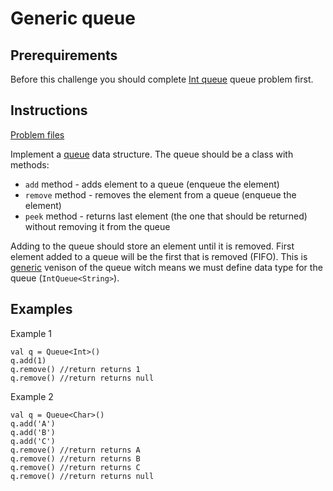 # Generic queue

## Prerequirements

Before this challenge you should complete [Int queue](/app/src/test/java/com/igorwojda/datastructure/queue/int/IntQueue.md) queue
problem first.

## Instructions

[Problem files](.)

Implement a [queue](https://en.wikipedia.org/wiki/Queue_(abstract_data_type)) data structure. The queue should be a class with methods:
* `add` method - adds element to a queue (enqueue the element)
* `remove` method - removes the element from a queue (enqueue the element)
* `peek` method - returns last element (the one that should be returned) without removing it from the queue

Adding to the queue should store an element until it is removed. First element added to a queue will be the first that is removed (FIFO).
This is [generic](https://kotlinlang.org/docs/reference/generics.html) venison of the queue witch means we must define data type for the
queue (`IntQueue<String>`).

## Examples

Example 1

```
val q = Queue<Int>()
q.add(1)
q.remove() //return returns 1
q.remove() //return returns null
```

Example 2

```
val q = Queue<Char>()
q.add('A')
q.add('B')
q.add('C')
q.remove() //return returns A
q.remove() //return returns B
q.remove() //return returns C
q.remove() //return returns null
```

